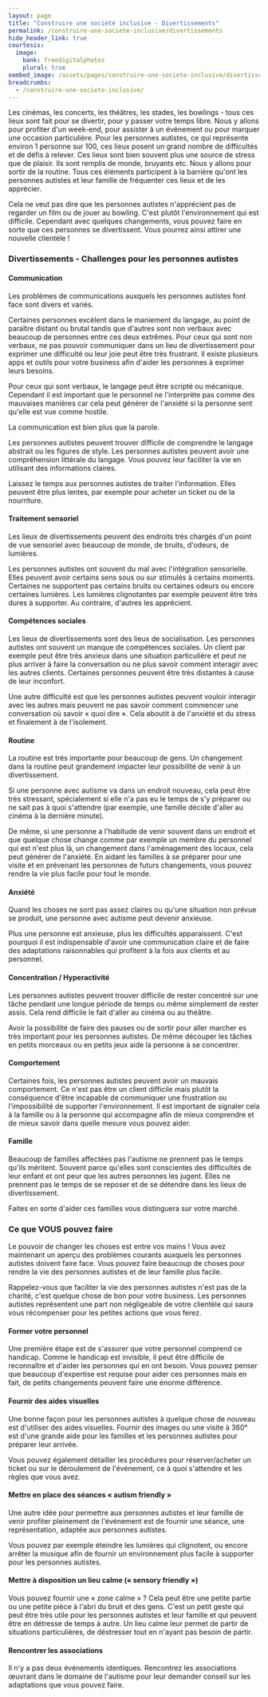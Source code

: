 ```yaml
---
layout: page
title: "Construire une société inclusive - Divertissements"
permalink: /construire-une-societe-inclusive/divertissements
hide_header_link: true
courtesis:
  image:
    bank: freedigitalphotos
    plural: true
oembed_image: /assets/pages/construire-une-societe-inclusive/divertissements/ID-100442933.jpg
breadcrumbs:
  - /construire-une-societe-inclusive/
---
```


Les cinémas, les concerts, les théâtres, les stades, les bowlings - tous ces lieux
sont fait pour se divertir, pour y passer votre temps libre.
Nous y allons pour profiter d'un week-end, pour assister à un événement ou pour marquer une occasion particulière.
Pour les personnes autistes, ce qui représente environ 1 personne sur 100, ces lieux posent un grand nombre de difficultés et de défis à relever.
Ces lieux sont bien souvent plus une source de stress que de plaisir.
Ils sont remplis de monde, bruyants etc. 
Nous y allons pour sortir de la routine.
Tous ces éléments participent à la barrière qu'ont les personnes autistes et leur famille de fréquenter ces lieux et de les apprécier.

Cela ne veut pas dire que les personnes autistes n'apprécient pas de regarder un film ou de jouer au bowling.
C'est plutôt l'environnement qui est difficile. Cependant avec quelques changements, vous pouvez faire en sorte que ces personnes se divertissent. Vous pourrez ainsi attirer une nouvelle clientèle&nbsp;!

### Divertissements - Challenges pour les personnes autistes

<amp-img class="left" width="400" height="266" src="{{ site.amp_img_cache_url }}/assets/pages/construire-une-societe-inclusive/divertissements/ID-100442933.jpg" alt="ID-100442933"></amp-img>

#### Communication

Les problèmes de communications auxquels les personnes autistes font face sont divers et variés.

Certaines personnes excèlent dans le maniement du langage, au point de paraître distant ou brutal tandis que d'autres sont non verbaux avec beaucoup de personnes entre ces deux extrêmes.
Pour ceux qui sont non verbaux, ne pas pouvoir communiquer dans un lieu de divertissement pour exprimer une difficulté ou leur joie peut être très frustrant.
Il existe plusieurs apps et outils pour votre business afin d'aider les personnes à exprimer leurs besoins.


Pour ceux qui sont verbaux, le langage peut être scripté ou mécanique. Cependant il est important que le personnel ne l'interprète pas comme des mauvaises manières car
cela peut générer de l'anxiété si la personne sent qu'elle est vue comme hostile.

La communication est bien plus que la parole.

Les personnes autistes peuvent trouver difficile de comprendre le langage abstrait ou les figures de style.
Les personnes autistes peuvent avoir une compréhension littérale du langage.
Vous pouvez leur faciliter la vie en utilisant des informations claires.

Laissez le temps aux personnes autistes de traiter l'information. Elles peuvent être plus lentes, par exemple pour acheter un ticket ou de la nourriture.

#### Traitement sensoriel

Les lieux de divertissements peuvent des endroits très chargés
d'un point de vue sensoriel avec beaucoup de monde, de bruits, d'odeurs, de lumières.

Les personnes autistes ont souvent du mal avec l'intégration sensorielle. Elles peuvent avoir certains sens sous ou sur stimulés à certains moments.
Certaines ne supportent pas certains bruits ou certaines odeurs ou encore certaines lumières.
Les lumières clignotantes par exemple peuvent être très dures à supporter.
Au contraire, d'autres les apprécient.

#### Compétences sociales

Les lieux de divertissements sont des lieux de socialisation.
Les personnes autistes ont souvent un manque de compétences sociales.
Un client par exemple peut être très anxieux dans une situation particulière et peut ne plus arriver à faire la conversation ou ne plus savoir comment interagir avec les autres clients.
Certaines personnes peuvent être très distantes à cause de leur inconfort.

Une autre difficulté est que les personnes autistes peuvent vouloir interagir avec les autres mais peuvent ne pas savoir comment commencer une conversation où savoir «&nbsp;quoi dire&nbsp;».
Cela aboutit à de l'anxiété et du stress et finalement à de l'isolement.

#### Routine

La routine est très importante pour beaucoup de gens.
Un changement dans la routine peut grandement impacter leur possibilité de venir à un divertissement.

Si une personne avec autisme va dans un endroit nouveau, cela peut être très stressant, spécialement si elle n'a pas eu le temps de s'y préparer ou ne sait pas à quoi s'attendre (par exemple, une famille décide d'aller au cinéma à la dernière minute).

De même, si une personne a l'habitude de venir souvent dans un endroit et que quelque chose change comme par exemple un membre du personnel qui est n'est plus là, un changement dans l'aménagement des locaux, cela peut générer de l'anxiété.
En aidant les familles à se préparer pour une visite et en prévenant les personnes de futurs changements, vous pouvez rendre la vie plus facile pour tout le monde.

<amp-img class="left" width="250" height="250" src="{{ site.amp_img_cache_url }}/assets/pages/construire-une-societe-inclusive/divertissements/ID-100246951.jpg" alt="ID-100246951.jpg"></amp-img>

#### Anxiété

Quand les choses ne sont pas assez claires ou qu'une situation non prévue se produit, une personne avec autisme peut devenir anxieuse.

Plus une personne est anxieuse, plus les difficultés apparaissent. C'est pourquoi il est indispensable d'avoir une communication claire et de faire des adaptations raisonnables qui profitent à la fois aux clients et au personnel.

#### Concentration / Hyperactivité

Les personnes autistes peuvent trouver difficile de rester concentré sur une tâche pendant une longue période de temps ou même simplement de rester assis.
Cela rend difficile le fait d'aller au cinéma ou au théâtre.

Avoir la possibilité de faire des pauses ou de sortir pour aller marcher es très important pour les personnes autistes.  De même découper les tâches en petits morceaux ou en petits jeux aide la personne à se concentrer.

#### Comportement

Certaines fois, les personnes autistes peuvent avoir un mauvais comportement. Ce n'est pas être un client difficile mais plutôt la
conséquence d'être incapable de communiquer une frustration ou l'impossibilité de supporter l'environnement.
Il est important de signaler cela à la famille ou à la personne qui accompagne afin de mieux comprendre et de mieux savoir dans
quelle mesure vous pouvez aider.


#### Famille

Beaucoup de familles affectées pas l'autisme ne prennent pas le temps qu'ils méritent.
Souvent parce qu'elles sont conscientes des difficultés de leur enfant et ont peur que les autres personnes les jugent.
Elles ne prennent pas le temps de se reposer et de se détendre dans les lieux de divertissement.

Faites en sorte d'aider ces familles vous distinguera sur votre marché.

### Ce que VOUS pouvez faire
Le pouvoir de changer les choses est entre vos mains&nbsp;! Vous avez maintenant un aperçu des problèmes courants auxquels les personnes autistes doivent faire face.
Vous pouvez faire beaucoup de choses pour rendre la vie des personnes autistes et de leur famille plus facile.


Rappelez-vous que faciliter la vie des personnes autistes n'est pas de la charité, c'est quelque chose de bon pour votre business.
Les personnes autistes représentent une part non négligeable de votre clientèle qui saura vous récompenser pour les petites actions que vous ferez.


#### Former votre personnel

Une première étape est de s'assurer que votre personnel comprend ce handicap. Comme le handicap est invisible, il peut être difficile de reconnaître et d'aider les personnes qui en ont besoin.
Vous pouvez penser que beaucoup d'expertise est requise pour aider ces personnes mais en fait, de petits changements peuvent faire une énorme différence.

#### Fournir des aides visuelles

Une bonne façon pour les personnes autistes à quelque chose de nouveau est d'utiliser des aides visuelles.
Fournir des images ou une visite à 360° est d'une grande aide pour les familles et les personnes autistes pour préparer leur arrivée.

Vous pouvez également détailler les procédures pour réserver/acheter un ticket ou sur le déroulement de l'événement, ce à quoi s'attendre et les règles que vous avez.

<amp-img class="center" width="250" height="166" src="{{ site.amp_img_cache_url }}/assets/pages/construire-une-societe-inclusive/divertissements/ID-100207637.jpg" alt="ID-100207637"></amp-img>

#### Mettre en place des séances «&nbsp;autism friendly&nbsp;»

Une autre idée pour permettre aux personnes autistes et leur famille de venir
 profiter pleinement de l'événement est de fournir une séance, une représentation, adaptée aux personnes autistes.

Vous pouvez par exemple éteindre les lumières qui clignotent, ou encore arrêter la musique afin de fournir un environnement plus facile à supporter pour les personnes autistes.

#### Mettre à disposition un lieu calme («&nbsp;sensory friendly&nbsp;»)

Vous pouvez fournir une «&nbsp;zone calme&nbsp;»&nbsp;? Cela peut être une petite partie ou une petite pièce à l'abri du bruit et des gens.
C'est un petit geste qui peut être très utile pour les personnes autistes et leur famille et qui peuvent être en détresse de temps à autre.
Un lieu calme leur permet de partir de situations particulières, de déstresser tout en n'ayant pas besoin de partir.

#### Rencontrer les associations

Il n'y a pas deux événements identiques.
Rencontrez les associations œuvrant dans le domaine de l'autisme pour leur demander conseil sur les adaptations que vous pouvez faire.



